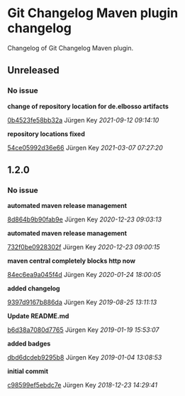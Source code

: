 # Git Changelog Maven plugin changelog

Changelog of Git Changelog Maven plugin.

## Unreleased
### No issue

**change of repository location for de.elbosso artifacts**


[0b4523fe58bb32a](https://github.com/elbosso/DebugMapLayers/commit/0b4523fe58bb32a) Jürgen Key *2021-09-12 09:14:10*

**repository locations fixed**


[54ce05992d36e66](https://github.com/elbosso/DebugMapLayers/commit/54ce05992d36e66) Jürgen Key *2021-03-07 07:27:20*


## 1.2.0
### No issue

**automated maven release management**


[8d864b9b90fab9e](https://github.com/elbosso/DebugMapLayers/commit/8d864b9b90fab9e) Jürgen Key *2020-12-23 09:03:13*

**automated maven release management**


[732f0be0928302f](https://github.com/elbosso/DebugMapLayers/commit/732f0be0928302f) Jürgen Key *2020-12-23 09:00:15*

**maven central completely blocks http now**


[84ec6ea9a045f4d](https://github.com/elbosso/DebugMapLayers/commit/84ec6ea9a045f4d) Jürgen Key *2020-01-24 18:00:05*

**added changelog**


[9397d9167b886da](https://github.com/elbosso/DebugMapLayers/commit/9397d9167b886da) Jürgen Key *2019-08-25 13:11:13*

**Update README.md**


[b6d38a7080d7765](https://github.com/elbosso/DebugMapLayers/commit/b6d38a7080d7765) Jürgen Key *2019-01-19 15:53:07*

**added badges**


[dbd6dcdeb9295b8](https://github.com/elbosso/DebugMapLayers/commit/dbd6dcdeb9295b8) Jürgen Key *2019-01-04 13:08:53*

**initial commit**


[c98599ef5ebdc7e](https://github.com/elbosso/DebugMapLayers/commit/c98599ef5ebdc7e) Jürgen Key *2018-12-23 14:29:41*



